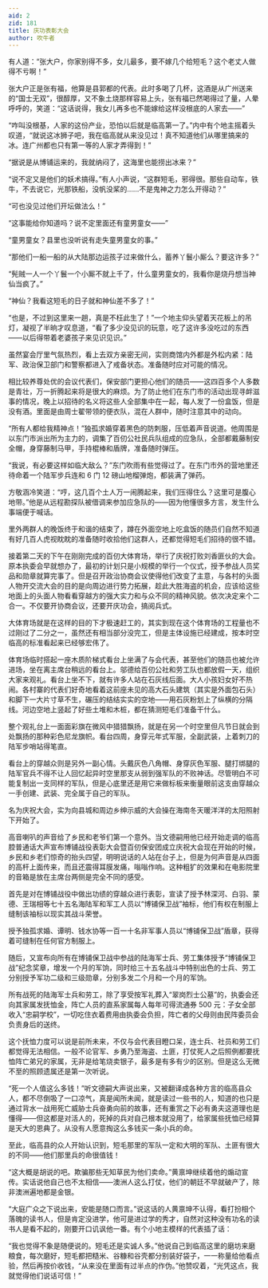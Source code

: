 ```yaml
---
aid: 2
zid: 181
title: 庆功表彰大会
author: 吹牛者
---
```


有人道：“张大户，你家别得不多，女儿最多，要不嫁几个给短毛？这个老丈人做得不亏啊！”

张大户正是张有福，他算是县郭都的代表。此时多喝了几杯，这酒是从广州送来的“国士无双”，很醇厚，又不象土烧那样容易上头，张有福已然喝得过了量，人晕呼呼的，笑道：“这话说得，我女儿再多也不能嫁给这样没根底的人家去——”

“咋叫没根基，人家的这份产业，恐怕以后就是临高第一了。”内中有个地主摇着头叹道，“就说这冰狮子吧，我在临高就从来没见过！真不知道他们从哪里搞来的冰。连广州都也只有第一等的人家才弄得到！”

“据说是从博铺运来的，我就纳闷了，这海里也能捞出冰来？”

“说不定又是他们的妖术搞得。”有人小声说，“这群短毛，邪得很。那些自动车，铁牛，不去说它，光那铁船，没帆没桨的……不是鬼神之力怎么开得动？”

“可也没见过他们开坛做法么！”

“这事能给你知道吗？说不定里面还有童男童女——”

“童男童女？县里也没听说有走失童男童女的事。”

“那他们一船一船的从大陆那边运孩子过来做什么，蓄养丫鬟小厮么？要这许多？”

“髡贼一人一个丫鬟一个小厮不就上千了，什么童男童女的，我看你是烧丹想当神仙当疯了。”

“神仙？我看这短毛的日子就和神仙差不多了！”

“也是，不过到这里来一趟，真是不枉此生了！”一个地主仰头望着天花板上的吊灯，凝视了半晌才叹息道，“看了多少没见识的玩意，吃了这许多没吃过的东西——以后得带着老婆孩子来见识见识。”

虽然宴会厅里气氛热烈，看上去双方亲密无间，实则商馆内外都是外松内紧：陆军、政治保卫部门和警察都进入了戒备状态。准备随时应对可能的情况。

相比较养尊处优的会议代表们，保安部门更担心他们的随员——这四百多个人多数是青壮，万一折腾起来将是很大的麻烦。为了防止他们在东门市的活动出现寻衅滋事的情况，晚上以招待的名义将这些人全部集中在一起，每人发了一份盒饭，但是没有酒。里面是由周士翟带领的便衣队，混在人群中，随时注意其中的动向。

“所有人都给我精神点！”独孤求婚穿着黑色的防刺服，压低着声音说道。他周围是以东门市派出所为主力的，调集了百仞公社民兵队组成的应急队，全部都戴藤制安全帽，身穿藤制马甲，手持棍棒和盾牌，准备随时弹压。

“我说，有必要这样如临大敌么？”东门吹雨有些觉得过了。在东门市外的营地里还待命着一个陆军步兵连和 6 门 12 磅山地榴弹炮，都装满了弹药。

方敬涵冷笑道：“哼，这几百个土人万一闹腾起来，我们压得住么？这里可是腹心地带。”他是从远程勘探队被借调来参加应急队的——因为他懂很多方言，发生什么事端便于喊话。

里外两群人的晚饭终于和谐的结束了，蹲在外面空地上吃盒饭的随员们自然不知道有好几百人虎视眈眈的准备随时收拾他们这群人，还都觉得短毛们招待的很不错。

接着第二天的下午在刚刚完成的百仞大体育场，举行了庆祝打败刘香匪伙的大会。原本执委会早就想办了，最初的计划只是小规模的举行一个仪式，授予参战人员奖品和勋章就算完事了。但是召开政治协商会议使得他们改变了主意，与各村的头面人物开交流大会的目的是向周边进行势力拓展，趁此大胜海盗的机会，应该给这些地面上的头面人物看看穿越方的强大实力和与众不同的精神风貌。依次决定来个二合一。不仅要开协商会议，还要开庆功会，搞阅兵式。

大体育场就是在这样的目的下才极速赶工的，其实到现在这个体育场的工程量也不过刚过了二分之一，虽然还有相当部分没完工，但是主体设施已经建成，按本时空临高的标准看起来已经够宏伟了。

体育场临时搭起一座木质阶梯式看台上坐满了与会代表，甚至他们的随员也被允许进场，坐在离主席台稍远的看台上。邬德给百仞公社和劳工队也都放假一天，组织大家来观礼。看台上坐不下，就有许多人站在石灰线后面。大人小孩妇女好不热闹。各村寨的代表们好奇地看着这前座未见的高大石头建筑（其实是外面包石头）和脚下一大片寸草不生，碾压的结结实实的空地——用石灰粉划上了纵横的分隔线。河边空地上竖起了好些土堆和木桩，都在猜测短毛们准备干什么。

整个观礼台上一面面彩旗在微风中猎猎飘扬，就是在另一个时空里但凡节日就会到处飘扬的那种彩色尼龙旗帜。看台四周，身穿元年式军服，全副武装，上着刺刀的陆军步哨站得笔直。

看台上的穿越众则是另外一副心情。头戴灰色八角帽、身穿灰色军服、腿打绑腿的陆军官兵不得不让人回忆起异时空里那支从弱到强军队的不败神话。尽管明白不可能复制出一支同样的军队，但是心底里还是用它来做标板来衡量眼前这支由穿越众一手创建、武装、完全属于自己的军队。

名为庆祝大会，实为向县城和周边乡绅示威的大会操在海南冬天暖洋洋的太阳照射下开始了。

高音喇叭的声音给了乡民和老爷们第一个意外。当文德嗣用他已经开始走调的临高腔普通话大声宣布博铺战役表彰大会暨百仞保安团成立庆祝大会现在开始的时候，乡民和乡老们惊奇的抬头四望，明明说话的人站在台子上，但是为何声音是从四面的高杆上面传来，而且还震得耳膜发痛，嗡嗡作响。这种粗犷的效果和在电影院里的音箱是放在主席台两侧是完全不同的感受。

首先是对在博铺战役中做出功绩的穿越众进行表彰，宣读了授予林深河、白羽、蒙德、王瑞相等七十五名海陆军和军工人员以“博铺保卫战”袖标，他们有权在制服上缝制该袖标以现实其战斗荣誉。

授予独孤求婚、谭明、钱水协等一百一十名非军事人员以“博铺保卫战”盾章，获得着可缝制在任何官方制服上。

随后，又宣布向所有在博铺保卫战中参战的陆海军士兵、劳工集体授予“博铺保卫战”纪念奖章，增发一个月的军饷，同时给三十五名战斗中特别出色的士兵、劳工分别授予军功二级和三级勋章，分别多发二个月和一个月的军饷。

所有战死的陆海军士兵和劳工，除了享受按军礼葬入“翠岗烈士公墓”的，执委会还向其家属发抚恤金，阵亡人员的直系家属每人每年可得流通券 500 元：子女全部收入“忠嗣学校”，一切吃住衣着费用由执委会负担，阵亡者的父母则由民阵委员会负责身后的送终。

这个抚恤力度可以说是前所未来，不仅与会代表目瞪口呆，连士兵、社员和劳工们都觉得无法相信。一般不论官军、乡勇乃至海盗、土匪，打仗死人之后照例都要抚恤阵亡弟兄的家属，无非是给笔烧卖银子，最多是有多有少的区别。但是这么无微不至的照顾遗属还是第一次听说。

“死一个人值这么多钱！”听文德嗣大声说出来，又被翻译成各种方言的临高县众人，都不尽倒吸了一口凉气，真是闻所未闻，就是读过一些书的人，知道的也只是通过背水一战用死亡威胁士兵奋勇向前的故事，还有重赏之下必有勇夫这道理也是懂得——但这都是对活人的，死掉的兵对自己根本就没用了，给家属些抚恤已经算是天大的恩典了。从没有人愿意掏这么多钱买一条小兵的命。

至此，临高县的众人开始认识到，短毛那里的军队一定和大明的军队、土匪有很大的不同——他们那里兵的命很值钱！

“这大概是胡说的吧。欺骗那些无知草民为他们卖命。”黄禀坤继续着他的煽动宣传。实话说他自己也不太相信——澳洲人这么打仗，他们的朝廷不早就破产了，除非澳洲遍地都是金银。

“大庭广众之下说出来，安能是随口而言。”说这话的人黄禀坤不认得，看打扮相个落魄的读书人，但是肯定没进学，他可是进过学的秀才，自然对这种没有功名的读书人是看不起的，刚要开口讥讽他一番。有个小地主模样的代表插了话：

“我也觉得不象是随便说的。短毛还是实诚人多。”他说自己到临高这里的磨坊来磨粮食，每次磨好，短毛都把糙米、谷糠和谷壳都分别装好袋子，一一称量给他看点验，然后再按价收钱，“从来没在里面有过半点的作伪。”他赞叹着，“光凭这点，我就觉得他们说话可信！”

